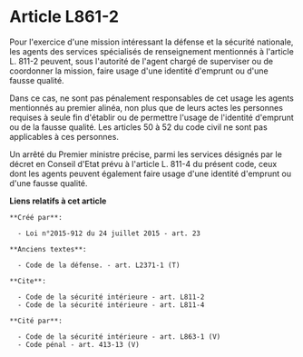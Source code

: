 # Article L861-2

Pour l'exercice d'une mission intéressant la défense et la sécurité nationale, les agents des services spécialisés de
renseignement mentionnés à l'article L. 811-2 peuvent, sous l'autorité de l'agent chargé de superviser ou de coordonner la
mission, faire usage d'une identité d'emprunt ou d'une fausse qualité. 

Dans ce cas, ne sont pas pénalement responsables de cet usage les agents mentionnés au premier alinéa, non plus que de leurs
actes les personnes requises à seule fin d'établir ou de permettre l'usage de l'identité d'emprunt ou de la fausse qualité.
Les articles 50 à 52 du code civil ne sont pas applicables à ces personnes. 

Un arrêté du Premier ministre précise, parmi les services désignés par le décret en Conseil d'Etat prévu à l'article L. 811-4
du présent code, ceux dont les agents peuvent également faire usage d'une identité d'emprunt ou d'une fausse qualité.

**Liens relatifs à cet article**

	**Créé par**:

	  - Loi n°2015-912 du 24 juillet 2015 - art. 23

	**Anciens textes**:

	  - Code de la défense. - art. L2371-1 (T)

	**Cite**:

	  - Code de la sécurité intérieure - art. L811-2
	  - Code de la sécurité intérieure - art. L811-4

	**Cité par**:

	  - Code de la sécurité intérieure - art. L863-1 (V)
	  - Code pénal - art. 413-13 (V)
